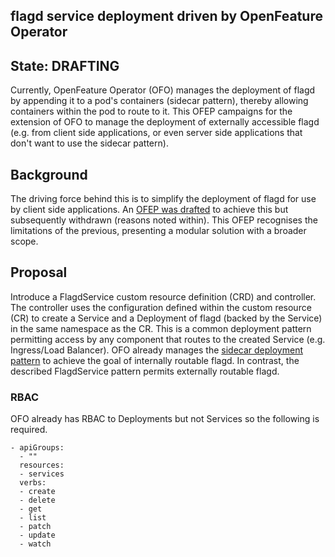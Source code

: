 ## flagd service deployment driven by OpenFeature Operator

## State: DRAFTING

Currently, OpenFeature Operator (OFO) manages the deployment of flagd by appending it to a pod's containers (sidecar pattern), thereby allowing containers within the pod to route to it. This OFEP campaigns for the extension of OFO to manage the deployment of externally accessible flagd (e.g. from client side applications, or even server side applications that don't want to use the sidecar pattern).

## Background

The driving force behind this is to simplify the deployment of flagd for use by client side applications. An [OFEP was drafted](./OFEP-ofo-flagd-client-support.md) to achieve this but subsequently withdrawn (reasons noted within). This OFEP recognises the limitations of the previous, presenting a modular solution with a broader scope.

## Proposal

Introduce a FlagdService custom resource definition (CRD) and controller.
The controller uses the configuration defined within the custom resource (CR) to create a Service and a Deployment of flagd (backed by the Service) in the same namespace as the CR. This is a common deployment pattern permitting access by any component that routes to the created Service (e.g. Ingress/Load Balancer). OFO already manages the [sidecar deployment pattern](https://learn.microsoft.com/en-us/azure/architecture/patterns/sidecar) to achieve the goal of internally routable flagd. In contrast, the described FlagdService pattern permits externally routable flagd.

### RBAC

OFO already has RBAC to Deployments but not Services so the following is required.

```
- apiGroups:
  - ""
  resources:
  - services
  verbs:
  - create
  - delete
  - get
  - list
  - patch
  - update
  - watch
```
